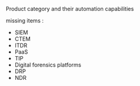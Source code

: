 Product category and their automation capabilities 

missing items :
- SIEM
- CTEM
- ITDR
- PaaS
- TIP
- Digital forensics platforms
- DRP
- NDR
